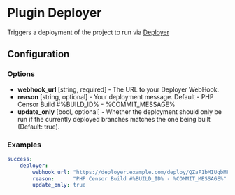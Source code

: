Plugin Deployer
===============

Triggers a deployment of the project to run via [Deployer](http://phpdeployment.org)

Configuration
-------------

### Options

* **webhook_url** [string, required] - The URL to your Deployer WebHook.
* **reason** [string, optional] - Your deployment message. Default - PHP Censor Build #%BUILD_ID% - %COMMIT_MESSAGE%
* **update_only** [bool, optional] - Whether the deployment should only be run if the currently deployed 
branches matches the one being built (Default: true).

### Examples

```yml
success:
    deployer:
        webhook_url: "https://deployer.example.com/deploy/QZaF1bMIUqbMFTmKDmgytUuykRN0cjCgW9SooTnwkIGETAYhDTTYoR8C431t"
        reason:      "PHP Censor Build #%BUILD_ID% - %COMMIT_MESSAGE%"
        update_only: true
```
